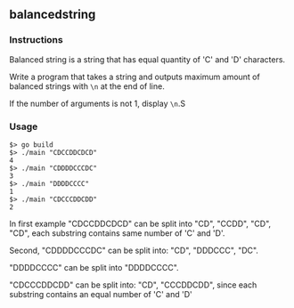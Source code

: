 ## balancedstring

### Instructions

Balanced string is a string that has equal quantity of 'C' and 'D' characters.

Write a program that takes a string and outputs maximum amount of balanced strings with `\n` at the end of line.

If the number of arguments is not 1, display `\n`.S


### Usage

```console
$> go build
$> ./main "CDCCDDCDCD"
4
$> ./main "CDDDDCCCDC"
3
$> ./main "DDDDCCCC"
1
$> ./main "CDCCCDDCDD"
2
```

In first example "CDCCDDCDCD" can be split into "CD", "CCDD", "CD", "CD", each substring contains same number of 'C' and 'D'.

Second, "CDDDDCCCDC" can be split into: "CD", "DDDCCC", "DC".

"DDDDCCCC" can be split into "DDDDCCCC".

"CDCCCDDCDD" can be split into: "CD", "CCCDDCDD", since each substring contains an equal number of 'C' and 'D'
